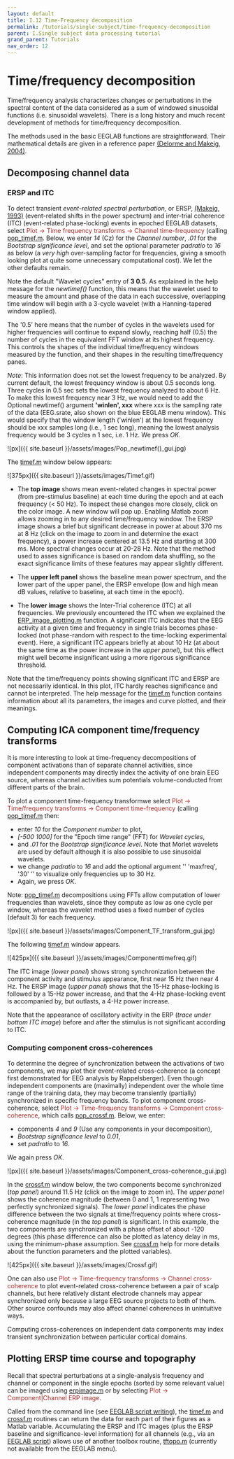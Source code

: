 ```yaml
---
layout: default
title: I.12 Time-Frequency decomposition
permalink: /tutorials/single-subject/time-frequency-decomposition
parent: I.Single subject data processing tutorial
grand_parent: Tutorials
nav_order: 12
---
```


Time/frequency decomposition
=================================

Time/frequency analysis characterizes changes or perturbations in the
spectral content of the data considered as a sum of windowed sinusoidal
functions (i.e. sinusoidal wavelets). There is a long history and much
recent development of methods for time/frequency decomposition. 

The methods used in the basic EEGLAB functions are straightforward. Their
mathematical details are given in a reference paper [(Delorme and
Makeig, 2004)](http://sccn.ucsd.edu/eeglab/download/eeglab_jnm03.pdf).

Decomposing channel data
-------------------------

### ERSP and ITC

To detect transient *event-related spectral perturbation,* or ERSP,
[(Makeig, 1993)](http://sccn.ucsd.edu/~scott/ersp93.html)
(event-related shifts in the power spectrum) and inter-trial coherence
(ITC) (event-related phase-locking) events in epoched EEGLAB datasets,
select <span style="color: brown">Plot → Time frequency transforms → Channel time-frequency</span> (calling [pop_timef.m](http://sccn.ucsd.edu/eeglab/locatefile.php?file=pop_timef.m). Below, we
enter *14* (Cz) for the *Channel number*, *.01* for the *Bootstrap
significance level*, and set the optional parameter *padratio* to *16*
as below (a <em>very high</em> over-sampling factor for frequencies,
giving a smooth looking plot at quite some unnecessary computational
cost). We let the other defaults remain.

Note the default "Wavelet cycles" entry of <b>3 0.5</b>. 
As explained in the help message for the <em>newtimef()</em> function, this means
that the wavelet used to measure the amount and phase of the data in
each successive, overlapping time window will begin with a 3-cycle
wavelet (with a Hanning-tapered window applied). 

The '0.5' here means
that the number of cycles in the wavelets used for higher frequencies
will continue to expand slowly, reaching half (0.5) the number of
cycles in the equivalent FFT window at its highest frequency. This
controls the shapes of the individual time/frequency windows measured
by the function, and their shapes in the resulting time/frequency
panes. 

*Note*: This information does not set the lowest frequency to be
analyzed. By current default, the lowest frequency window is about 0.5
seconds long. Three cycles in 0.5 sec sets the lowest frequency
analyzed to about 6 Hz. To make this lowest frequency near 3 Hz, we
would need to add the Optional newtimef() argument <b>'winlen',
xxx</b> where xxx is the sampling rate of the data (EEG.srate, also
shown on the blue EEGLAB menu window). This would specify that the
window length ('winlen') at the lowest frequency should be xxx samples
long (i.e., 1 sec long), meaning the lowest analysis frequency would
be 3 cycles n 1 sec, i.e. 1 Hz. We press *OK*.


![px]({{ site.baseurl }}/assets/images/Pop_newtimef()_gui.jpg)


The [timef.m](http://sccn.ucsd.edu/eeglab/locatefile.php?file=timef.m) window below appears:
 
 ![375px]({{ site.baseurl }}/assets/images/Timef.gif)

 
 - The **top image** shows
mean event-related changes in spectral power (from pre-stimulus
baseline) at each time during the epoch and at each frequency (\< 50
Hz). To inspect these changes more closely, click on the color image.
A new window will pop up. Enabling Matlab zoom allows zooming in to
any desired time/frequency window. The ERSP image shows a brief but
significant decrease in power at about 370 ms at 8 Hz (click on the
image to zoom in and determine the exact frequency), a power increase
centered at 13.5 Hz and starting at 300 ms. More spectral changes
occur at 20-28 Hz. Note that the method used to asses significance is
based on random data shuffling, so the exact significance limits of
these features may appear slightly different.

- The **upper left panel** shows the baseline mean power spectrum, and the
lower part of the upper panel, the ERSP envelope (low and high mean dB
values, relative to baseline, at each time in the epoch).

- The **lower image** shows  the Inter-Trial coherence (ITC) at all
frequencies. We previously encountered the ITC when we explained the 
[ERP_image_plotting.m](http://sccn.ucsd.edu/eeglab/locatefile.php?file=ERP_image_plotting.m)
 function. A significant ITC indicates
that the EEG activity at a given time and frequency in single trials
becomes phase-locked (not phase-random with respect to the
time-locking experimental event). Here, a significant ITC appears
briefly at about 10 Hz (at about the same time as the power increase
in the *upper panel*), but this effect might well become insignificant
using a more rigorous significance threshold. 

Note that the
time/frequency points showing significant ITC and ERSP are not
necessarily identical. In this plot, ITC hardly reaches significance
and cannot be interpreted. The help message for the 
[timef.m](http://sccn.ucsd.edu/eeglab/locatefile.php?file=timef.m)
 function contains information about all its parameters, the images
and curve plotted, and their meanings.




Computing ICA component time/frequency transforms
-----------------------------------------------

It is more interesting to look at time-frequency decompositions of
component activations than of separate channel activities, since
independent components may directly index the activity of one brain EEG
source, whereas channel activities sum potentials volume-conducted from
different parts of the brain.

To plot a component time-frequency transformwe select <span style="color: brown">Plot → Time/frequency transforms → Component time-frequency</span> 
(calling [pop_timef.m](http://sccn.ucsd.edu/eeglab/locatefile.php?file=pop_timef.m) then:
 - enter *10* for
the *Component number* to plot, 
 - *\[-500 1000\]* for the "Epoch time
range" (FFT) for *Wavelet cycles*, 
- and *.01* for the *Bootstrap
significance level*. 
Note that Morlet wavelets are used by default
although it is also possible to use sinusoidal wavelets. 
- we change
*padratio* to *16* and add the optional argument '' 'maxfreq', '30' ''
to visualize only frequencies up to 30 Hz. 
- Again, we press *OK*.


Note: [pop_timef.m](http://sccn.ucsd.edu/eeglab/locatefile.php?file=pop_timef.m) decompositions using FFTs allow
computation of lower frequencies than wavelets, since they compute as
low as one cycle per window, whereas the wavelet method uses a fixed
number of cycles (default 3) for each frequency.


![px]({{ site.baseurl }}/assets/images/Component_TF_transform_gui.jpg)



The following [timef.m](http://sccn.ucsd.edu/eeglab/locatefile.php?file=timef.m) window appears. 




![425px]({{ site.baseurl }}/assets/images/Componenttimefreq.gif)


The ITC image (*lower
panel*) shows strong synchronization between the component activity and
stimulus appearance, first near 15 Hz then near 4 Hz. The ERSP image
(*upper panel*) shows that the 15-Hz phase-locking is followed by a
15-Hz power increase, and that the 4-Hz phase-locking event is
accompanied by, but outlasts, a 4-Hz power increase. 

Note that the
appearance of oscillatory activity in the ERP (*trace under bottom ITC
image*) before and after the stimulus is not significant according to
ITC.


### Computing component cross-coherences

To determine the degree of synchronization between the activations of
two components, we may plot their event-related cross-coherence (a
concept first demonstrated for EEG analysis by Rappelsberger). Even
though independent components are (maximally) independent over the whole
time range of the training data, they may become transiently (partially)
synchronized in specific frequency bands. To plot component
cross-coherence, select <span style="color: brown">Plot → Time-frequency transforms → Component cross-coherence</span>, 
which calls [pop_crossf.m](http://sccn.ucsd.edu/eeglab/locatefile.php?file=pop_crossf.m).
Below, we enter:
 - components *4* and *9* (Use any
components in your decomposition), 
- *Bootstrap significance level* to
*0.01*, 
- set *padratio* to *16*. 

We again press *OK*.


![px]({{ site.baseurl }}/assets/images/Component_cross-coherence_gui.jpg)



In the [crossf.m](http://sccn.ucsd.edu/eeglab/locatefile.php?file=crossf.m) window below, the two components become
synchronized (*top panel*) around 11.5 Hz (click on the image to zoom
in). The *upper panel* shows the coherence magnitude (between 0 and 1, 1
representing two perfectly synchronized signals). The *lower panel*
indicates the phase difference between the two signals at time/frequency
points where cross-coherence magnitude (in the *top panel*) is
significant. In this example, the two components are synchronized with a
phase offset of about -120 degrees (this phase difference can also be
plotted as latency delay in ms, using the minimum-phase assumption. See
[crossf.m](http://sccn.ucsd.edu/eeglab/locatefile.php?file=crossf.m) help for more details about the function parameters
and the plotted variables).


![425px]({{ site.baseurl }}/assets/images/Crossf.gif)



One can also use <span style="color: brown">Plot → Time-frequency transforms → Channel cross-coherence</span> 
to plot event-related cross-coherence
between a pair of scalp channels, but here relatively distant electrode
channels may appear synchronized only because a large EEG source
projects to both of them. Other source confounds may also affect channel
coherences in unintuitive ways. 

Computing cross-coherences on
independent data components may index transient synchronization between
particular cortical domains.

Plotting ERSP time course and topography
-----------------------------------------
Recall that spectral perturbations at a single-analysis frequency and
channel or component in the single epochs (sorted by some relevant
value) can be imaged using [erpimage.m](http://sccn.ucsd.edu/eeglab/locatefile.php?file=erpimage.m) or by selecting
<span style="color: brown">Plot → Component\|Channel ERP image</span>.

Called from the command line (see [EEGLAB script writing](/tutorials/advanced-topics/writing-EEGLAB-scripts.html)), 
the [timef.m](http://sccn.ucsd.edu/eeglab/locatefile.php?file=timef.m) and [crossf.m](http://sccn.ucsd.edu/eeglab/locatefile.php?file=crossf.m) routines can return the data
for each part of their figures as a Matlab variable. Accumulating the
ERSP and ITC images (plus the ERSP baseline and significance-level
information) for all channels (e.g., via an [EEGLAB script](/tutorials/advanced-topics/writing-EEGLAB-scripts.html)) allows use of
another toolbox routine, [tftopo.m](http://sccn.ucsd.edu/eeglab/locatefile.php?file=tftopo.m) (currently not available
from the EEGLAB menu).



